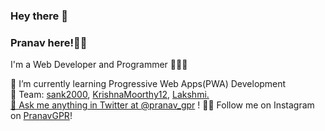 ### Hey there 👋

### Pranav here!🧑🏻

 I'm a Web Developer and Programmer 👨🏻‍💻

 🌱 I’m currently learning Progressive Web Apps(PWA) Development <br>
 👯 Team: <a href="https://github.com/sank2000">sank2000</a>, <a href="https://github.com/KrishnaMoorthy12">KrishnaMoorthy12</a>, <a href="https://github.com/Lakshmi2k1">Lakshmi. <br>
 💬 Ask me anything in Twitter at <a href="https://twitter.com/pranav_gpr">@pranav_gpr</a> !
 ✌🏻 Follow me on Instagram on <a href="https://instagram.com/i_m_mystrix">PranavGPR</a>!
